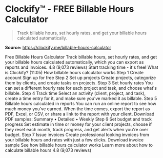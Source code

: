 # Clockify™ - FREE Billable Hours Calculator

> Track billable hours, set hourly rates, and get your billable hours calculated automatically.

**Source:** https://clockify.me/billable-hours-calculator

Free Billable Hours Calculator
Track billable hours, set hourly rates, and get your billable hours calculated automatically, which you can export as reports and invoices.
4.8 (9,073 reviews)
Start tracking time - it's free!
What is Clockify? (11:05)
How billable hours calculator works
Step 1
Create account
Sign up for free
Step 2
Set up projects
Create projects, categorize them by clients, and create tasks on projects.
Step 3
Set hourly rates
You can set a different hourly rate for each project and task, and choose what's billable.
Step 4
Track time
Select an activity (client, project, and task), create a time entry for it, and make sure you've marked it as billable.
Step 5
Billable hours calculated in reports
You can run an online report to see how much money you've earned. When the time comes, export the report as PDF, Excel, or CSV, or share a link to the report with your client.
Download PDF samples:
Summary
•
Detailed
•
Weekly
Step 6
Set budget and track progress
Set estimate in time or money for your client projects, choose if they reset each month, track progress, and get alerts when you're over budget.
Step 7
Issue invoices
Create professional looking invoices from your billable hours and rates with just a few clicks.
Download invoice sample
See how billable hours calculator works
Learn more about how to calculate billable hours
4.8 (9,073 reviews)